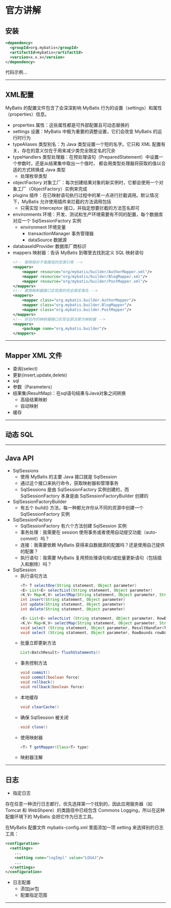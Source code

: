 #   官方讲解

##  安装

``` xml
<dependency>
  <groupId>org.mybatis</groupId>
  <artifactId>mybatis</artifactId>
  <version>x.x.x</version>
</dependency>
```

代码示例...

----

##  XML配置

MyBatis 的配置文件包含了会深深影响 MyBatis 行为的设置（settings）和属性（properties）信息。

-   properties 属性：这些属性都是可外部配置且可动态替换的
-   settings 设置：MyBatis 中极为重要的调整设置，它们会改变 MyBatis 的运行时行为
-   typeAliases 类型别名：为 Java 类型设置一个短的名字。它只和 XML 配置有关，存在的意义仅在于用来减少类完全限定名的冗余
-   typeHandlers 类型处理器：在预处理语句（PreparedStatement）中设置一个参数时，还是从结果集中取出一个值时， 都会用类型处理器将获取的值以合适的方式转换成 Java 类型
    -   处理枚举类型
-   objectFactory 对象工厂：每次创建结果对象的新实例时，它都会使用一个对象工厂（ObjectFactory）实例来完成
-   plugins 插件：在已映射语句执行过程中的某一点进行拦截调用。默认情况下，MyBatis 允许使用插件来拦截的方法调用包括
    -   只需实现 Interceptor 接口，并指定想要拦截的方法签名即可
-   environments 环境：开发、测试和生产环境需要有不同的配置，每个数据库对应一个 SqlSessionFactory 实例
    -   environment 环境变量
        -   transactionManager 事务管理器
        -   dataSource 数据源
-   databaseIdProvider 数据库厂商标识
-   mappers 映射器：告诉 MyBatis 到哪里去找到定义 SQL 映射语句
    ``` XML
    <!-- 使用相对于类路径的资源引用 -->
    <mappers>
        <mapper resource="org/mybatis/builder/AuthorMapper.xml"/>
        <mapper resource="org/mybatis/builder/BlogMapper.xml"/>
        <mapper resource="org/mybatis/builder/PostMapper.xml"/>
    </mappers>
    <!-- 使用映射器接口实现类的完全限定类名 -->
    <mappers>
        <mapper class="org.mybatis.builder.AuthorMapper"/>
        <mapper class="org.mybatis.builder.BlogMapper"/>
        <mapper class="org.mybatis.builder.PostMapper"/>
    </mappers>
    <!-- 将包内的映射器接口实现全部注册为映射器 -->
    <mappers>
        <package name="org.mybatis.builder"/>
    </mappers>
    ```

----

##  Mapper XML 文件
-   查询(select)
-   更新(insert,update,delete)
-   sql
-   参数（Parameters）
-   结果集(ResultMap)：在sql语句结果与Java对象之间转换
    -   高级结果映射
    -   自动映射
-   缓存

----

##  动态 SQL

----

##  Java API
-   SqlSessions
    -   使用 MyBatis 的主要 Java 接口就是 SqlSession
    -   通过这个接口来执行命令，获取映射器和管理事务
    -   SqlSessions 是由 SqlSessionFactory 实例创建的，而 SqlSessionFactory 本身是由 SqlSessionFactoryBuilder 创建的
-   SqlSessionFactoryBuilder
    -   有五个 build() 方法，每一种都允许你从不同的资源中创建一个 SqlSessionFactory 实例
-   SqlSessionFactory
    -   SqlSessionFactory 有六个方法创建 SqlSession 实例
    -   事务处理：我需要在 session 使用事务或者使用自动提交功能（auto-commit）吗？
    -   连接：我需要依赖 MyBatis 获得来自数据源的配置吗？还是使用自己提供的配置？
    -   执行语句：我需要 MyBatis 复用预处理语句和/或批量更新语句（包括插入和删除）吗？
-   SqlSession
    -   执行语句方法
        ``` Java
        <T> T selectOne(String statement, Object parameter)
        <E> List<E> selectList(String statement, Object parameter)
        <K,V> Map<K,V> selectMap(String statement, Object parameter, String mapKey)
        int insert(String statement, Object parameter)
        int update(String statement, Object parameter)
        int delete(String statement, Object parameter)

        <E> List<E> selectList (String statement, Object parameter, RowBounds rowBounds)
        <K,V> Map<K,V> selectMap(String statement, Object parameter, String mapKey, RowBounds rowbounds)
        void select (String statement, Object parameter, ResultHandler<T> handler)
        void select (String statement, Object parameter, RowBounds rowBounds, ResultHandler<T> handler)

        ```
    -   批量立即更新方法
        ``` Java
        List<BatchResult> flushStatements()
        ```
    -   事务控制方法
        ``` Java
        void commit()
        void commit(boolean force)
        void rollback()
        void rollback(boolean force)
        ```
    -   本地缓存
        ``` Java
        void clearCache()
        ```
    -   确保 SqlSession 被关闭
        ``` Java
        void close()
        ```
    -   使用映射器
        ``` Java
        <T> T getMapper(Class<T> type)
        ```
    -   映射器注解

----

##  日志

-   指定日志

存在任意一种流行日志都行，优先选择第一个找到的，因此应用服务器（如 Tomcat 和 WebShpere）的类路径中已经包含 Commons Logging，所以在这种配置环境下的 MyBatis 会把它作为日志工具。

在MyBatis 配置文件 mybatis-config.xml 里面添加一项 setting 来选择别的日志工具：
``` XML
<configuration>
  <settings>
    ...
    <setting name="logImpl" value="LOG4J"/>
    ...
  </settings>
</configuration>
```

-   日志配置
    -   添加jar包
    -   配置指定范围

----